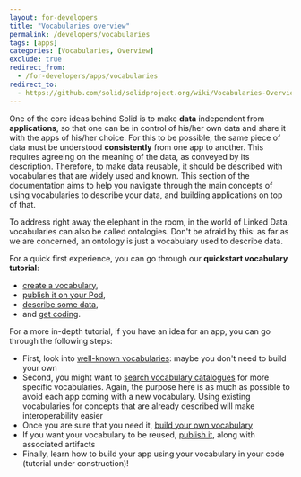 ```yaml
---
layout: for-developers
title: "Vocabularies overview"
permalink: /developers/vocabularies
tags: [apps]
categories: [Vocabularies, Overview]
exclude: true
redirect_from:
  - /for-developers/apps/vocabularies
redirect_to:
  - https://github.com/solid/solidproject.org/wiki/Vocabularies-Overview
---
```


One of the core ideas behind Solid is to make **data** independent from **applications**, so that one can be in control of his/her own data and share it with the apps of his/her choice. For this to be possible, the same piece of data must be understood **consistently** from one app to another. This requires agreeing on the meaning of the data, as conveyed by its description. Therefore, to make data reusable, it should be described with vocabularies that are widely used and known. This section of the documentation aims to help you navigate through the main concepts of using vocabularies to describe your data, and building applications on top of that.

To address right away the elephant in the room, in the world of Linked Data, vocabularies can also be called ontologies. Don't be afraid by this: as far as we are concerned, an ontology is just a vocabulary used to describe data.

For a quick first experience, you can go through our **quickstart vocabulary tutorial**:

- [create a vocabulary](/developers/vocabularies/create/quickstart),
- [publish it on your Pod](/developers/vocabularies/publish/quickstart),
- [describe some data](/developers/vocabularies/use/quickstart),
- and [get coding](/developers/vocabularies/code/quickstart).

For a more in-depth tutorial, if you have an idea for an app, you can go through the following steps:

- First, look into [well-known vocabularies](/developers/vocabularies/well-known): maybe you don't need to build your own
- Second, you might want to [search vocabulary catalogues](/developers/vocabularies/discover) for more specific vocabularies. Again, the purpose here is as much as possible to avoid each app coming with a new vocabulary. Using existing vocabularies for concepts that are already described will make interoperability easier
- Once you are sure that you need it, [build your own vocabulary](/developers/vocabularies/create)
- If you want your vocabulary to be reused, [publish it](/developers/vocabularies/publish), along with associated artifacts
- Finally, learn how to build your app using your vocabulary in your code (tutorial under construction)!
